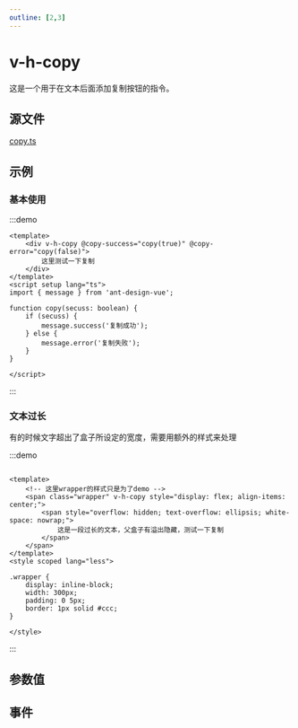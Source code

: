 ```yaml
---
outline: [2,3]
---
```


# v-h-copy
这是一个用于在文本后面添加复制按钮的指令。

## 源文件

[copy.ts](https://github.com/shiouhoo/hooui/blob/main/src/directive/copy.ts)

## 示例

### 基本使用
<div v-if="!preferUnocss" class="unprefer-unocss"></div>

:::demo
 
```vue
<template>
    <div v-h-copy @copy-success="copy(true)" @copy-error="copy(false)">
        这里测试一下复制
    </div>
</template>
<script setup lang="ts">
import { message } from 'ant-design-vue';

function copy(secuss: boolean) {
    if (secuss) {
        message.success('复制成功');
    } else {
        message.error('复制失败');
    }
}

</script>
```
:::

### 文本过长

有的时候文字超出了盒子所设定的宽度，需要用额外的样式来处理

:::demo
 
```vue

<template>
    <!-- 这里wrapper的样式只是为了demo -->
    <span class="wrapper" v-h-copy style="display: flex; align-items: center;">
        <span style="overflow: hidden; text-overflow: ellipsis; white-space: nowrap;">
            这是一段过长的文本，父盒子有溢出隐藏，测试一下复制
        </span>
    </span>
</template>
<style scoped lang="less">

.wrapper {
    display: inline-block;
    width: 300px;
    padding: 0 5px;
    border: 1px solid #ccc;
}

</style>
```
:::


<script setup lang="ts">
import { inject } from 'vue';

const preferUnocss = inject('prefer-unocss');

const data = [
    {
        name: 'v-h-copy',
        desc: '是否显示复制图标,为空或者为`Truthy`时，会在文本后面添加复制按钮',
        type: 'boolean',
        defaultValue: 'false',
    }
];

const data2 = [
    {
        name: 'copy-success',
        desc: '复制成功时触发',
        params: '无',
    },
    {
        name: 'copy-error',
        desc: '复制失败时触发',
        params: '无',
    },
];
</script>

## 参数值
<ParamsTable :data="data"></ParamsTable>

## 事件
<EmitTable :data="data2"></EmitTable>


